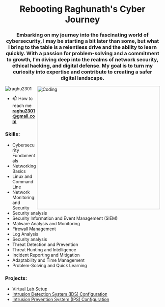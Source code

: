 <h1 align="center">Rebooting Raghunath's Cyber Journey</h1>
<h3 align="center">Embarking on my journey into the fascinating world of cybersecurity, I may be starting a bit later than some, but what I bring to the table is a relentless drive and the ability to learn quickly. With a passion for problem-solving and a commitment to growth, I’m diving deep into the realms of network security, ethical hacking, and digital defense. My goal is to turn my curiosity into expertise and contribute to creating a safer digital landscape.</h3>

<img align="right" alt="Coding" width="400" src="https://cdn.dribbble.com/users/1162077/screenshots/3848914/programmer.gif">
<p align="left"> <img src="https://komarev.com/ghpvc/?username=raghu2301&label=Profile%20views&color=0e75b6&style=flat" alt="raghu2301" /> </p>

- 📫 How to reach me **raghu2301@gmail.com**


<p align="left">
</p>

<h3 align="left">Skills:</h3>
<ul>
  <li>Cybersecurity Fundamentals</li>
  <li>Networking Basics</li>
  <li>Linux and Command Line</li>
  <li>Network Monitoring and Security</li>
  <li>Security analysis</li>
  <li>Security Information and Event Management (SIEM)</li>
  <li>Malware Analysis and Monitoring</li>
  <li>Firewall Management</li>
  <li>Log Analysis</li>
  <li>Security analysis</li>
  <li>Threat Detection and Prevention</li>
  <li>Threat Hunting and Intelligence</li>
  <li>Incident Reporting and Mitigation</li>
  <li>Adaptability and Time Management</li>
  <li>Problem-Solving and Quick Learning</li>
</ul>
<h3 align="left">Projects:</h3>

- [Virtual Lab Setup](https://github.com/raghu2301/Virtual_Lab_Setup/blob/main/README.md)
- [Intrusion Detection System (IDS) Configuration](https://github.com/raghu2301/IDS_Configuration_Suricata/blob/main/README.md)
- [Intrusion Prevention System (IPS) Configuration](https://github.com/raghu2301/IPS_Configuration_Suricata/blob/main/README.md)


